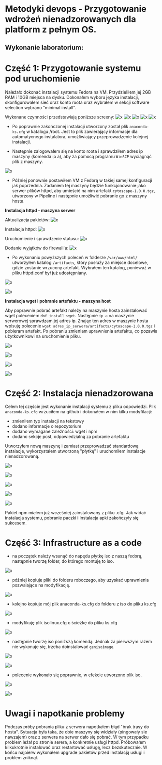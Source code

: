 # Metodyki devops - Przygotowanie wdrożeń nienadzorowanych dla platform z pełnym OS.

## Wykonanie laboratorium:

# **Część 1: Przygotowanie systemu pod uruchomienie**
Należało dokonać instalacji systemu Fedora na VM. Przydzieliłem jej 2GB RAM i 10GB miejsca na dysku. Dokonałem wyboru języka instalacji, skonfigurowałem sieć oraz konto roota oraz wybrałem  w sekcji software selection wybrano "minimal install".

Wykonane czynności przedstawiają poniższe screeny:
![x](./1.png)
![x](./2.png)
![x](./3.png)
![x](./4.png)
![x](./5.png)

- Po poprawnie zakończonej instalacji utworzony został plik `anaconda-ks.cfg` w katalogu /root. Jest to plik zawierający informacje dla automatycnego instalatora, umożliwiający przeprowadzenie kolejnej instalacji. 

- Następnie zalogowałem się na konto roota i sprawdziłem adres ip maszyny (komenda ip a), aby za pomocą programu `WinSCP` wyciągnąć plik z maszyny.

![x](./winscp_anaconda.png)

- Później ponownie postawiłem VM z Fedorą w takiej samej konfiguracji jak poprzednia. Zadaniem tej maszyny będzie funkcjonowanie jako serwer plików httpd, aby umieścić na nim artefakt `cytoscape-1.0.0.tgz`, utworzony w Pipeline i następnie umożliwić pobranie go z maszyny hosta.


**Instalacja httpd - maszyna serwer**

Aktualizacja pakietów:
![x](./upgrade.png)

Instalacja httpd:
![x](./httpd_install.png)

Uruchomienie i sprawdzenie statusu:
![x](./httpd_status.png)

Dodanie wyjątków do firewall'a:
![x](./firewall.png)

- Po wykonaniu powyższych poleceń w folderze `/var/www/html/` utworzyłem katalog `/artifacts`, który posłuży za miejsce docelowe, gdzie zostanie wrzucony artefakt. Wybrałem ten katalog, ponieważ w pliku httpd.conf był już udostępniany.

![x](./artefakt_na_serwer.png)

![x](./index.png)

**Instalacja wget i pobranie artefaktu - maszyna host**

Aby poprawnie pobrać artefakt należy na maszynie hosta zainstalować wget poleceniem `dnf install wget`. Następnie `ip a` na maszynie serwerowej sprawdzam jej adres ip. Znając ten adres w maszynie hosta wpisuję polecenie `wget adres_ip_serwera/artifacts/cytoscape-1.0.0.tgz` i pobieram artefakt. Po pobraniu zmieniam uprawnienia artefaktu, co pozawla użytkownikowi na uruchomienie pliku.

![x](./wget_install.png)

![x](./przeslanie_na_hosta.png)

![x](./uprawnienia.png)

![x](./pobranie_i_wypakowanie.png)

# **Część 2: Instalacja nienadzorowana**
Celem tej częście jest wykonanie instalacji systemu z pliku odpowiedzi. Plik `anaconda-ks.cfg` wrzuciłem na github i dokonałem w nim kilku modyfilacji:
- zmieniłem typ instalacji na tekstowy
- dodano informacje o repozytorium
- dodano wymagane zależności: wget i npm
- dodano sekcje post, odpowiedzialną za pobranie artefaktu

Utworzyłem nową maszynę i zamiast przeprowadzać standardową instalacje, wykorzystałem utworzoną "płytkę" i uruchomiłem instalacje nienadzorowaną. 

![x](./instalacia_git.png)

![x](./instalacja_nienadzorowana.png)

![x](./instalacja_nienadzorowana2.png)

![x](./po_instalacji_nienadzorowanej.png)

![x](./npm.png)

Pakiet npm miałem już wcześniej zainstalowany z pliku .cfg. Jak widać instalacja systemu, pobranie paczki i instalacja apki zakończyły się sukcesem.

# **Część 3: Infrastructure as a code**

- na początek należy wsunąć do napędu płytkę iso z naszą fedorą, następnie tworzę folder, do którego montuję to iso.

![x](./folder_mount.png)

- później kopiuje pliki do folderu roboczego, aby uzyskać uprawnienia pozwalające na modyfikację.

![x](./copy1.png)

- kolejno kopiuje mój plik anaconda-ks.cfg do folderu z iso do pliku ks.cfg

![x](./cp2.png)

- modyfikuję plik isolinux.cfg o ścieżkę do pliku ks.cfg

![x](./isolinux.png)

- następnie tworzę iso poniższą komendą. Jednak za pierwszym razem nie wykonuje się, trzeba doinstalować `genisoimage`.
 
![x](./tworzenie_iso.png)

![x](./genisoimage.png)

- polecenie wykonało się poprawnie, w efekcie utworzono plik iso.

![x](./utworzenieiso.png)

![x](./utworzenieiso2.png)


# **Uwagi i napotkanie problemy**
Podczas próby pobrania pliku z serwera napotkałem błąd "brak trasy do hosta". Sytuacja była taka, że obie maszyny się widziały (pingowały sie nawzajem) oraz z serwera na serwer dało się pobrać. W tym przypadku problem leżał po stronie serera, a konkretnie usługi httpd. Próbowałem kilkukrotnie instalować oraz restartować usługę, lecz bezskutecznie. W końcu najpierw wykonałem upgrade pakietów przed instalacją usługi i problem zniknął.